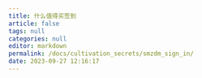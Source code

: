 ```yaml
---
title: 什么值得买签到
article: false
tags: null
categories: null
editor: markdown
permalink: /docs/cultivation_secrets/smzdm_sign_in/
date: 2023-09-27 12:16:17
---
```

